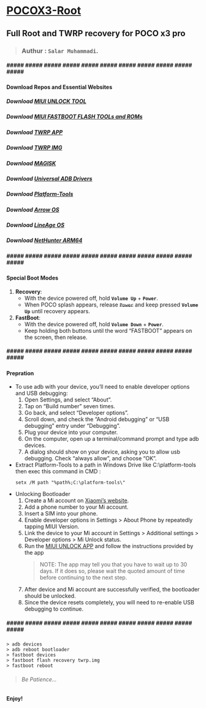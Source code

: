 # [POCOX3-Root](https://github.com/blanckth/POCOX3-Root/)
## Full Root and TWRP recovery for POCO x3 pro
> ### Authur : **`Salar Muhammadi`**.
##### ##### ##### ##### ##### ##### ##### ##### ##### ##### ##### ##### #####
#### Download Repos and Essential Websites
##### Download [MIUI UNLOCK TOOL](https://en.miui.com/unlock/download_en.html)
##### Download [MIUI FASTBOOT FLASH TOOLs and ROMs](https://c.mi.com/oc/miuidownload/detail?guide=2) 
##### Download [TWRP APP](https://play.google.com/store/apps/details?id=me.twrp.twrpapp)
##### Download [TWRP IMG](https://dl.twrp.me/vayu/)
##### Download [MAGISK](https://magisk.me/)
##### Download [Universal ADB Drivers](https://adb.clockworkmod.com/)
##### Download [Platform-Tools](https://developer.android.com/studio/releases/platform-tools)
##### Download [Arrow OS](https://arrowos.net/download/vayu)
##### Download [LineAge OS](https://download.lineageos.org/vayu)
##### Download [NetHunter ARM64](https://www.kali.org/get-kali/#kali-mobile)
##### ##### ##### ##### ##### ##### ##### ##### ##### ##### ##### ##### #####
#### Special Boot Modes 
1. **Recovery**: 
    - With the device powered off, hold **`Volume Up`** + **`Power`**. 
    - When POCO splash appears, release ~~`Power`~~ and keep pressed **`Volume Up`** until recovery appears.
2. **FastBoot**:
    - With the device powered off, hold **`Volume Down`** + **`Power`**.
    - Keep holding both buttons until the word “FASTBOOT” appears on the screen, then release.
##### ##### ##### ##### ##### ##### ##### ##### ##### ##### ##### ##### #####
#### Prepration
- To use adb with your device, you’ll need to enable developer options and USB debugging:
    1. Open Settings, and select “About”.
    2. Tap on “Build number” seven times.
    3. Go back, and select “Developer options”.
    4. Scroll down, and check the “Android debugging” or “USB debugging” entry under “Debugging”.
    5. Plug your device into your computer.
    6. On the computer, open up a terminal/command prompt and type adb devices.
    7. A dialog should show on your device, asking you to allow usb debugging. Check “always allow”, and choose “OK”.
- Extract Platform-Tools to a path in Windows Drive like C:\platform-tools then exec this command in CMD :
    ```CMD
    setx /M path "%path%;C:\platform-tools\"
    ```
- Unlocking Bootloader
    1. Create a Mi account on [Xiaomi’s website](https://global.account.xiaomi.com/pass/register).
    2. Add a phone number to your Mi account.
    3. Insert a SIM into your phone.
    4. Enable developer options in Settings > About Phone by repeatedly tapping MIUI Version.
    5. Link the device to your Mi account in Settings > Additional settings > Developer options > Mi Unlock status.
    6. Run the [MIUI UNLOCK APP](https://en.miui.com/unlock/download_en.html) and follow the instructions provided by the app
        > NOTE: The app may tell you that you have to wait up to 30 days. If it does so, please wait the quoted amount of time before continuing to the next step.
    7. After device and Mi account are successfully verified, the bootloader should be unlocked.
    8. Since the device resets completely, you will need to re-enable USB debugging to continue.
##### ##### ##### ##### ##### ##### ##### ##### ##### ##### ##### ##### #####
```CMD
> adb devices
> adb reboot bootloader
> fastboot devices
> fastboot flash recovery twrp.img
> fastboot reboot
```
> ###### Be Patience...

#### Enjoy!

